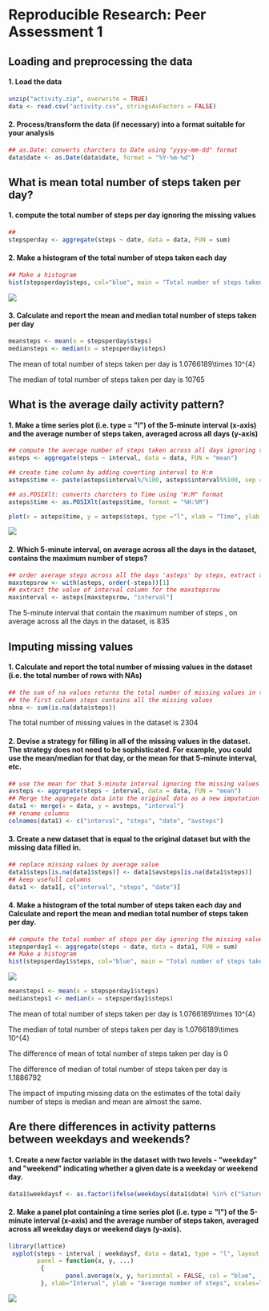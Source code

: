 # Reproducible Research: Peer Assessment 1


## Loading and preprocessing the data
#### 1. Load the data

```r
unzip("activity.zip", overwrite = TRUE)
data <- read.csv("activity.csv", stringsAsFactors = FALSE)
```

#### 2. Process/transform the data (if necessary) into a format suitable for your analysis

```r
## as.Date: converts charcters to Date using "yyyy-mm-dd" format 
data$date <- as.Date(data$date, format = "%Y-%m-%d")
```



## What is mean total number of steps taken per day?

#### 1. compute the total number of steps per day ignoring the missing values

```r
## 
stepsperday <- aggregate(steps ~ date, data = data, FUN = sum)
```

#### 2. Make a histogram of the total number of steps taken each day

```r
## Make a histogram
hist(stepsperday$steps, col="blue", main = "Total number of steps taken each day", xlab = "Number of steps")
```

![](PA1_template_files/figure-html/unnamed-chunk-4-1.png) 

#### 3. Calculate and report the mean and median total number of steps taken per day

```r
meansteps <- mean(x = stepsperday$steps)
mediansteps <- median(x = stepsperday$steps)
```


The mean of total number of steps taken per day is 1.0766189\times 10^{4}

The median of total number of steps taken per day is 10765


## What is the average daily activity pattern?
#### 1. Make a time series plot (i.e. type = "l") of the 5-minute interval (x-axis) and the average number of steps taken, averaged across all days (y-axis)

```r
## compute the average number of steps taken across all days ignoring the missing values
asteps <- aggregate(steps ~ interval, data = data, FUN = "mean")

## create time column by adding coverting interval to H:m
asteps$time <- paste(asteps$interval%/%100, asteps$interval%%100, sep = ":")

## as.POSIXlt: converts charcters to Time using "H:M" format
asteps$time <- as.POSIXlt(asteps$time, format = "%H:%M")

plot(x = asteps$time, y = asteps$steps, type ="l", xlab = "Time", ylab = "Average number of steps", col = "blue")
```

![](PA1_template_files/figure-html/unnamed-chunk-6-1.png) 

#### 2. Which 5-minute interval, on average across all the days in the dataset, contains the maximum number of steps?

```r
## order average steps across all the days 'asteps' by steps, extract the row of the maximum number of steps (first line)
maxstepsrow <- with(asteps, order(-steps))[1]
## extract the value of interval column for the maxstepsrow 
maxinterval <- asteps[maxstepsrow, "interval"]
```

The 5-minute interval that contain the maximum number of steps , on average across all the days in the dataset, is 835 



## Imputing missing values

#### 1. Calculate and report the total number of missing values in the dataset (i.e. the total number of rows with NAs)

```r
## the sum of na values returns the total number of missing values in the dataset for each column
## the first column steps contains all the missing values
nbna <- sum(is.na(data$steps))
```
The total number of missing values in the dataset is 2304


#### 2. Devise a strategy for filling in all of the missing values in the dataset. The strategy does not need to be sophisticated. For example, you could use the mean/median for that day, or the mean for that 5-minute interval, etc.

```r
## use the mean for that 5-minute interval ignoring the missing values
avsteps <- aggregate(steps ~ interval, data = data, FUN = "mean")
## Merge the aggregate data into the original data as a new imputation column based on interval link
data1 <- merge(x = data, y = avsteps, "interval")
## rename columns
colnames(data1) <- c("interval", "steps", "date", "avsteps")
```

#### 3. Create a new dataset that is equal to the original dataset but with the missing data filled in.

```r
## replace missing values by average value
data1$steps[is.na(data1$steps)] <- data1$avsteps[is.na(data1$steps)]
## keep usefull columns
data1 <- data1[, c("interval", "steps", "date")]
```

#### 4. Make a histogram of the total number of steps taken each day and Calculate and report the mean and median total number of steps taken per day.

```r
## compute the total number of steps per day ignoring the missing values
stepsperday1 <- aggregate(steps ~ date, data = data1, FUN = sum)
## Make a histogram
hist(stepsperday1$steps, col="blue", main = "Total number of steps taken each day", xlab = "Number of steps")
```

![](PA1_template_files/figure-html/unnamed-chunk-11-1.png) 

```r
meansteps1 <- mean(x = stepsperday1$steps)
mediansteps1 <- median(x = stepsperday1$steps)
```
The mean of total number of steps taken per day is 1.0766189\times 10^{4}

The median of total number of steps taken per day is 1.0766189\times 10^{4}

The difference of mean of total number of steps taken per day is 0

The difference of median of total number of steps taken per day is 1.1886792

The impact of imputing missing data on the estimates of the total daily number of steps is median and mean are almost the same.

## Are there differences in activity patterns between weekdays and weekends?
#### 1. Create a new factor variable in the dataset with two levels - "weekday" and "weekend" indicating whether a given date is a weekday or weekend day.

```r
data1$weekdaysf <- as.factor(ifelse(weekdays(data1$date) %in% c("Saturday", "Sunday"), "weekend", "weekday"))
```

#### 2. Make a panel plot containing a time series plot (i.e. type = "l") of the 5-minute interval (x-axis) and the average number of steps taken, averaged across all weekday days or weekend days (y-axis).

```r
library(lattice)
 xyplot(steps ~ interval | weekdaysf, data = data1, type = "l", layout = c(1, 2),
        panel = function(x, y, ...) 
         {
                panel.average(x, y, horizontal = FALSE, col = "blue", ...)
         }, xlab="Interval", ylab = "Average number of steps", scales=list(y=list(tick.number=10, limits = c(-10, 300))))
```

![](PA1_template_files/figure-html/unnamed-chunk-13-1.png) 


